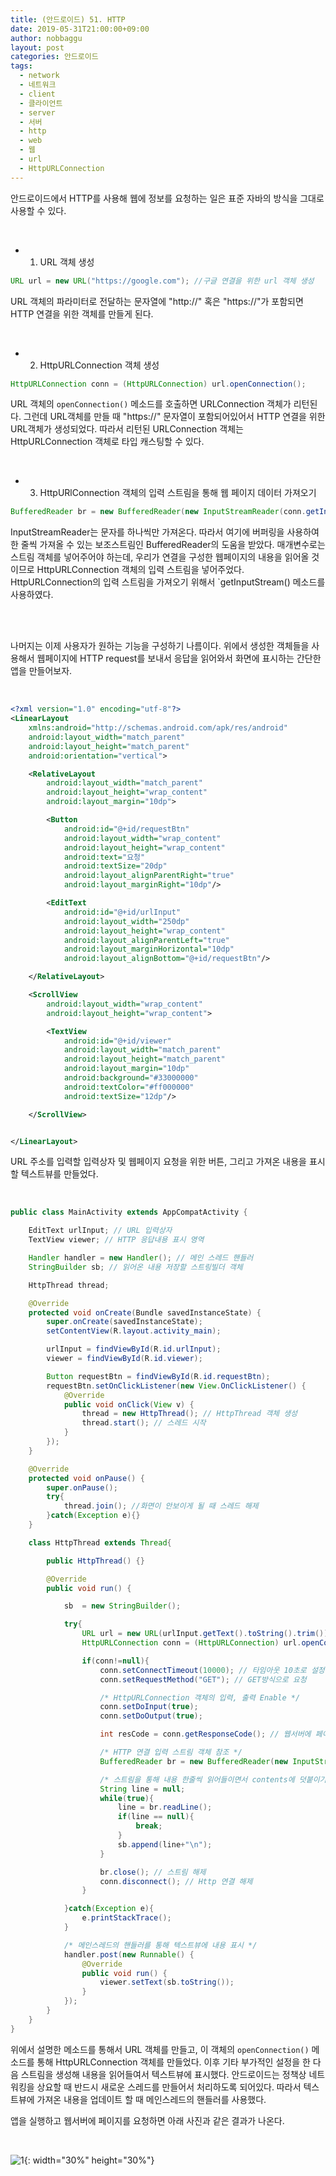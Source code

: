 ```yaml
---
title: (안드로이드) 51. HTTP
date: 2019-05-31T21:00:00+09:00
author: nobbaggu
layout: post
categories: 안드로이드
tags:
  - network
  - 네트워크
  - client
  - 클라이언트
  - server
  - 서버
  - http
  - web
  - 웹
  - url
  - HttpURLConnection
---
```


안드로이드에서 HTTP를 사용해 웹에 정보를 요청하는 일은 표준 자바의 방식을 그대로 사용할 수 있다.

<br>

* 1. URL 객체 생성

~~~ java
URL url = new URL("https://google.com"); //구글 연결을 위한 url 객체 생성
~~~

URL 객체의 파라미터로 전달하는 문자열에 "http://" 혹은 "https://"가 포함되면 HTTP 연결을 위한 객체를 만들게 된다.

<br>

* 2. HttpURLConnection 객체 생성

~~~ java
HttpURLConnection conn = (HttpURLConnection) url.openConnection();
~~~

URL 객체의 `openConnection()` 메소드를 호출하면 URLConnection 객체가 리턴된다. 그런데 URL객체를 만들 때 "https://" 문자열이 포함되어있어서 HTTP 연결을 위한 URL객체가 생성되었다. 따라서 리턴된 URLConnection 객체는 HttpURLConnection 객체로 타입 캐스팅할 수 있다.

<br>

* 3. HttpURlConnection 객체의 입력 스트림을 통해 웹 페이지 데이터 가져오기

~~~ java
BufferedReader br = new BufferedReader(new InputStreamReader(conn.getInputStream());
~~~

InputStreamReader는 문자를 하나씩만 가져온다. 따라서 여기에 버퍼링을 사용하여 한 줄씩 가져올 수 있는 보조스트림인 BufferedReader의 도움을 받았다. 매개변수로는 스트림 객체를 넣어주어야 하는데, 우리가 연결을 구성한 웹페이지의 내용을 읽어올 것이므로 HttpURLConnection 객체의 입력 스트림을 넣어주었다. HttpURLConnection의 입력 스트림을 가져오기 위해서 `getInputStream() 메소드를 사용하였다.

<br>

<br>

나머지는 이제 사용자가 원하는 기능을 구성하기 나름이다. 위에서 생성한 객체들을 사용해서 웹페이지에 HTTP request를 보내서 응답을 읽어와서 화면에 표시하는 간단한 앱을 만들어보자.

<br>

~~~ xml
<?xml version="1.0" encoding="utf-8"?>
<LinearLayout
    xmlns:android="http://schemas.android.com/apk/res/android"
    android:layout_width="match_parent"
    android:layout_height="match_parent"
    android:orientation="vertical">

    <RelativeLayout
        android:layout_width="match_parent"
        android:layout_height="wrap_content"
        android:layout_margin="10dp">

        <Button
            android:id="@+id/requestBtn"
            android:layout_width="wrap_content"
            android:layout_height="wrap_content"
            android:text="요청"
            android:textSize="20dp"
            android:layout_alignParentRight="true"
            android:layout_marginRight="10dp"/>

        <EditText
            android:id="@+id/urlInput"
            android:layout_width="250dp"
            android:layout_height="wrap_content"
            android:layout_alignParentLeft="true"
            android:layout_marginHorizontal="10dp"
            android:layout_alignBottom="@+id/requestBtn"/>

    </RelativeLayout>

    <ScrollView
        android:layout_width="wrap_content"
        android:layout_height="wrap_content">

        <TextView
            android:id="@+id/viewer"
            android:layout_width="match_parent"
            android:layout_height="match_parent"
            android:layout_margin="10dp"
            android:background="#33000000"
            android:textColor="#ff000000"
            android:textSize="12dp"/>

    </ScrollView>


</LinearLayout>
~~~

URL 주소를 입력할 입력상자 및 웹페이지 요청을 위한 버튼, 그리고 가져온 내용을 표시할 텍스트뷰를 만들었다.

<br>

~~~ java
public class MainActivity extends AppCompatActivity {

    EditText urlInput; // URL 입력상자
    TextView viewer; // HTTP 응답내용 표시 영역

    Handler handler = new Handler(); // 메인 스레드 핸들러
    StringBuilder sb; // 읽어온 내용 저장할 스트링빌더 객체

    HttpThread thread;

    @Override
    protected void onCreate(Bundle savedInstanceState) {
        super.onCreate(savedInstanceState);
        setContentView(R.layout.activity_main);

        urlInput = findViewById(R.id.urlInput);
        viewer = findViewById(R.id.viewer);

        Button requestBtn = findViewById(R.id.requestBtn);
        requestBtn.setOnClickListener(new View.OnClickListener() {
            @Override
            public void onClick(View v) {
                thread = new HttpThread(); // HttpThread 객체 생성
                thread.start(); // 스레드 시작
            }
        });
    }

    @Override
    protected void onPause() {
        super.onPause();
        try{
            thread.join(); //화면이 안보이게 될 때 스레드 해제
        }catch(Exception e){}
    }

    class HttpThread extends Thread{

        public HttpThread() {}

        @Override
        public void run() {

            sb  = new StringBuilder();

            try{
                URL url = new URL(urlInput.getText().toString().trim()); // 입력상자에서 URL 주소 가져오기
                HttpURLConnection conn = (HttpURLConnection) url.openConnection(); // HTTP 연결 객체 생성

                if(conn!=null){
                    conn.setConnectTimeout(10000); // 타임아웃 10초로 설정
                    conn.setRequestMethod("GET"); // GET방식으로 요청

                    /* HttpURLConnection 객체의 입력, 출력 Enable */
                    conn.setDoInput(true);
                    conn.setDoOutput(true);

                    int resCode = conn.getResponseCode(); // 웹서버에 페이지 요청

                    /* HTTP 연결 입력 스트림 객체 참조 */
                    BufferedReader br = new BufferedReader(new InputStreamReader(conn.getInputStream()));

                    /* 스트림을 통해 내용 한줄씩 읽어들이면서 contents에 덧붙이기 */
                    String line = null;
                    while(true){
                        line = br.readLine();
                        if(line == null){
                            break;
                        }
                        sb.append(line+"\n");
                    }

                    br.close(); // 스트림 해제
                    conn.disconnect(); // Http 연결 해제
                }

            }catch(Exception e){
                e.printStackTrace();
            }

            /* 메인스레드의 핸들러를 통해 텍스트뷰에 내용 표시 */
            handler.post(new Runnable() {
                @Override
                public void run() {
                    viewer.setText(sb.toString());
                }
            });
        }
    }
}
~~~

위에서 설명한 메소드를 통해서 URL 객체를 만들고, 이 객체의 `openConnection()` 메소드를 통해 HttpURLConnection 객체를 만들었다. 이후 기타 부가적인 설정을 한 다음 스트림을 생성해 내용을 읽어들여서 텍스트뷰에 표시했다. 안드로이드는 정책상 네트워킹을 상요할 때 반드시 새로운 스레드를 만들어서 처리하도록 되어있다. 따라서 텍스트뷰에 가져온 내용을 업데이트 할 때 메인스레드의 핸들러를 사용했다.

앱을 실행하고 웹서버에 페이지를 요청하면 아래 사진과 같은 결과가 나온다.

<br>

![1](/images/android/51/1.jpg){: width="30%" height="30%"}